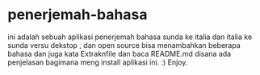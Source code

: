 # penerjemah-bahasa
ini adalah sebuah aplikasi penerjemah bahasa sunda ke italia dan italia ke sunda versu dekstop , dan open source bisa menambahkan beberapa bahasa dan juga kata 
Extraknfile dan baca README.md disana ada penjelasan bagimana meng install aplikasi ini. :)
Enjoy. 
